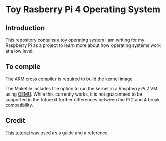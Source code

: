 # Toy Rasberry Pi 4 Operating System


## Introduction
This repository contains a toy operating system I am writing for my Raspberry Pi
as a project to learn more about how operating systems work at a low level. 


## To compile
[The ARM cross compiler](https://developer.arm.com/tools-and-software/open-source-software/developer-tools/gnu-toolchain/gnu-rm/downloads) is required to build the kernel image. 

The Makefile includes the option to run the kernel in a Raspberry Pi 2 VM using [QEMU](https://www.qemu.org/). While this currently works, it is not guaranteed to be supported in the future if further differences between the Pi 2 and 4 break compatibility. 

## Credit
[This tutorial](https://jsandler18.github.io/tutorial/wrangling-mem.html) 
was used as a guide and a reference. 
